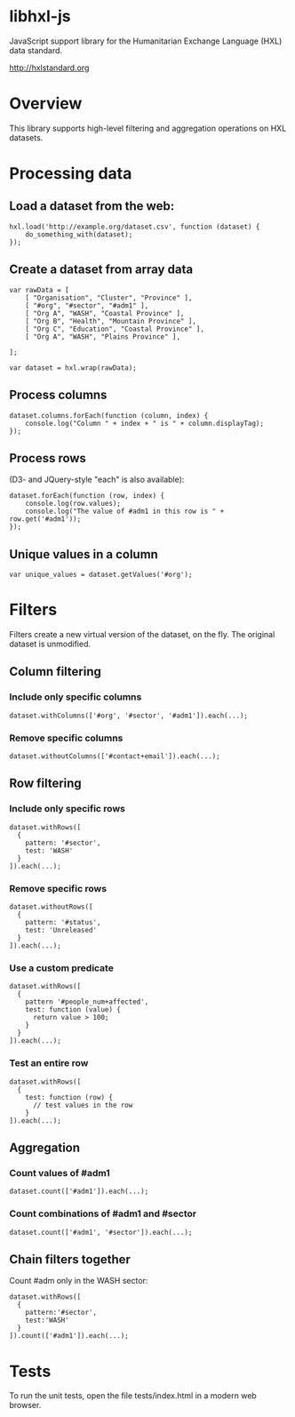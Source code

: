 libhxl-js
=========

JavaScript support library for the Humanitarian Exchange Language (HXL) data standard.

http://hxlstandard.org

# Overview

This library supports high-level filtering and aggregation operations on HXL datasets.  

# Processing data

## Load a dataset from the web:

    hxl.load('http://example.org/dataset.csv', function (dataset) {
        do_something_with(dataset);                                           
    });

## Create a dataset from array data

    var rawData = [
        [ "Organisation", "Cluster", "Province" ],
        [ "#org", "#sector", "#adm1" ],
        [ "Org A", "WASH", "Coastal Province" ],
        [ "Org B", "Health", "Mountain Province" ],
        [ "Org C", "Education", "Coastal Province" ],
        [ "Org A", "WASH", "Plains Province" ],

    ];

    var dataset = hxl.wrap(rawData);

## Process columns

    dataset.columns.forEach(function (column, index) {
        console.log("Column " + index + " is " + column.displayTag);
    });

## Process rows

(D3- and JQuery-style "each" is also available):

    dataset.forEach(function (row, index) {
        console.log(row.values);
        console.log("The value of #adm1 in this row is " + row.get('#adm1'));      
    });

## Unique values in a column

    var unique_values = dataset.getValues('#org');


# Filters

Filters create a new virtual version of the dataset, on the fly. The
original dataset is unmodified.

## Column filtering

### Include only specific columns

    dataset.withColumns(['#org', '#sector', '#adm1']).each(...);

### Remove specific columns

    dataset.withoutColumns(['#contact+email']).each(...);

## Row filtering

### Include only specific rows

    dataset.withRows([
      { 
        pattern: '#sector',
        test: 'WASH'
      }
    ]).each(...);

### Remove specific rows

    dataset.withoutRows([
      {
        pattern: '#status', 
        test: 'Unreleased'
      }
    ]).each(...);

### Use a custom predicate

    dataset.withRows([
      { 
        pattern '#people_num+affected',
        test: function (value) { 
          return value > 100; 
        }
      }
    ]).each(...);

### Test an entire row

    dataset.withRows([
      {
        test: function (row) {
          // test values in the row
        }
    ]).each(...);

## Aggregation

### Count values of #adm1

    dataset.count(['#adm1']).each(...);

### Count combinations of #adm1 and #sector

    dataset.count(['#adm1', '#sector']).each(...);

## Chain filters together

Count #adm only in the WASH sector:

    dataset.withRows([
      { 
        pattern:'#sector', 
        test:'WASH' 
      }
    ]).count(['#adm1']).each(...);

# Tests

To run the unit tests, open the file tests/index.html in a modern web browser.
